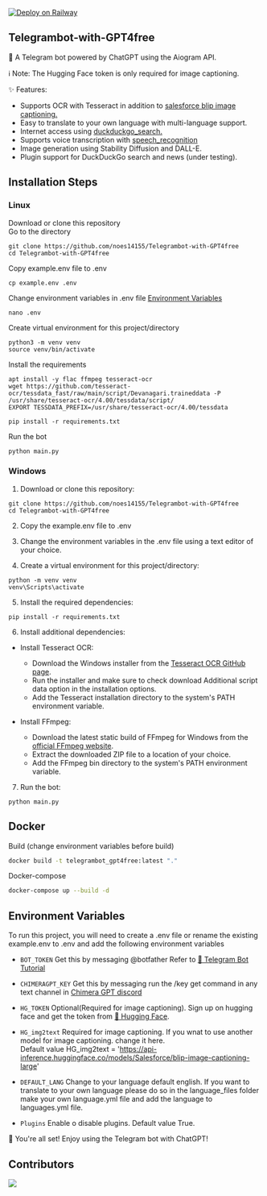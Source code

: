 [![Deploy on Railway](https://railway.app/button.svg)](https://railway.app/template/TSrfnk?referralCode=ZTYsGf)


## Telegrambot-with-GPT4free
🤖 A Telegram bot powered by ChatGPT using the Aiogram API.       

ℹ️ Note: The Hugging Face token is only required for image captioning.      
      

✨ Features:           
  
- Supports OCR with Tesseract in addition to [salesforce blip image captioning.](https://huggingface.co/Salesforce/blip-image-captioning-large)
- Easy to translate to your own language with multi-language support.
- Internet access using  [duckduckgo_search.](https://github.com/deedy5/duckduckgo_search)
- Supports voice transcription with [speech_recognition](https://github.com/Uberi/speech_recognition)
- Image generation using Stability Diffusion and DALL-E.     
- Plugin support for DuckDuckGo search and news (under testing).    
        
       

## Installation Steps

### Linux    

Download or clone this repository  
Go to the directory

```
git clone https://github.com/noes14155/Telegrambot-with-GPT4free
cd Telegrambot-with-GPT4free
```


Copy example.env file to .env

```
cp example.env .env
```

Change environment variables in .env file [Environment Variables](#environment-variables)   

```
nano .env
```


Create virtual environment for this project/directory     

```
python3 -m venv venv
source venv/bin/activate
```


Install the requirements    
```
apt install -y flac ffmpeg tesseract-ocr
wget https://github.com/tesseract-ocr/tessdata_fast/raw/main/script/Devanagari.traineddata -P /usr/share/tesseract-ocr/4.00/tessdata/script/
EXPORT TESSDATA_PREFIX=/usr/share/tesseract-ocr/4.00/tessdata

pip install -r requirements.txt
```
Run the bot
```
python main.py
```

### Windows    

1. Download or clone this repository:    
```
git clone https://github.com/noes14155/Telegrambot-with-GPT4free
cd Telegrambot-with-GPT4free
```

2. Copy the example.env file to .env
3. Change the environment variables in the .env file using a text editor of your choice.

4. Create a virtual environment for this project/directory:

```
python -m venv venv
venv\Scripts\activate
```

5. Install the required dependencies:    
```
pip install -r requirements.txt
```
6. Install additional dependencies:

+ Install Tesseract OCR:
    - Download the Windows installer from the  [Tesseract OCR GitHub page](https://github.com/UB-Mannheim/tesseract/wiki).
    - Run the installer and make sure to check download Additional script data option in the installation options.
    - Add the Tesseract installation directory to the system's PATH environment variable.
+ Install FFmpeg:

    - Download the latest static build of FFmpeg for Windows from the  [official FFmpeg website](https://ffmpeg.org/download.html#build-windows).
    - Extract the downloaded ZIP file to a location of your choice.
    - Add the FFmpeg bin directory to the system's PATH environment variable.
7. Run the bot:
```
python main.py
```

## Docker
Build (change environment variables before build)
```bash
docker build -t telegrambot_gpt4free:latest "." 
```
Docker-compose
```bash
docker-compose up --build -d
```



## Environment Variables

To run this project, you will need to create a .env file or rename the existing example.env to .env and add the following environment variables   

- `BOT_TOKEN`
Get this by messaging @botfather Refer to [📖 Telegram Bot Tutorial](https://core.telegram.org/bots/tutorial#obtain-your-bot-token)

- `CHIMERAGPT_KEY`
Get this by messaging run the /key get command in any text channel in [Chimera GPT discord](https://discord.gg/chimeragpt)

- `HG_TOKEN`
Optional(Required for image captioning). Sign up on hugging face and get the token from  [🔗 Hugging Face](https://huggingface.co/settings/tokens).      
      
- `HG_img2text`
Required for image captioning. If you wnat to use another model for image captioning. change it here.   
Default value HG_img2text = 'https://api-inference.huggingface.co/models/Salesforce/blip-image-captioning-large'     

- `DEFAULT_LANG`
Change to your language default english. If you want to translate to your own language please do so in the language_files folder make your own language.yml file and add the language to languages.yml file.        

- `Plugins`
Enable o disable plugins. Default value True.        

      
🎉 You're all set! Enjoy using the Telegram bot with ChatGPT!        

## Contributors
<a href = "https://github.com/noes14155/Telegrambot-with-GPT4free/graphs/contributors">
  <img src = "https://contrib.rocks/image?repo=noes14155/Telegrambot-with-GPT4free"/>
</a>
